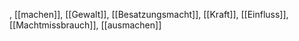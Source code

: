 , [[machen]], [[Gewalt]], [[Besatzungsmacht]], [[Kraft]], [[Einfluss]], [[Machtmissbrauch]], [[ausmachen]]